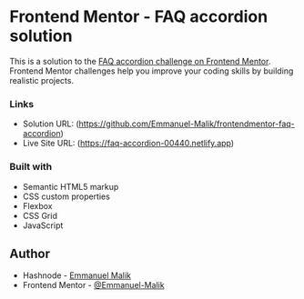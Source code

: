 # Frontend Mentor - FAQ accordion solution

This is a solution to the [FAQ accordion challenge on Frontend Mentor](https://www.frontendmentor.io/challenges/faq-accordion-wyfFdeBwBz). Frontend Mentor challenges help you improve your coding skills by building realistic projects. 


### Links

- Solution URL: (https://github.com/Emmanuel-Malik/frontendmentor-faq-accordion)
- Live Site URL: (https://faq-accordion-00440.netlify.app)



### Built with

- Semantic HTML5 markup
- CSS custom properties
- Flexbox
- CSS Grid
- JavaScript



## Author

- Hashnode - [Emmanuel Malik](https://hashnode.com/@emmanuelmalik)
- Frontend Mentor - [@Emmanuel-Malik](https://www.frontendmentor.io/profile/Emmanuel-Malik)
